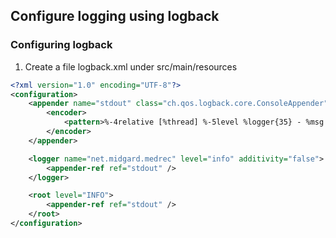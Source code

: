 ## Configure logging using logback

### Configuring logback
1. Create a file logback.xml under src/main/resources
```XML
<?xml version="1.0" encoding="UTF-8"?>
<configuration>
    <appender name="stdout" class="ch.qos.logback.core.ConsoleAppender">
        <encoder>
            <pattern>%-4relative [%thread] %-5level %logger{35} - %msg %n</pattern>
        </encoder>
    </appender>

    <logger name="net.midgard.medrec" level="info" additivity="false">
        <appender-ref ref="stdout" />
    </logger>

    <root level="INFO">
        <appender-ref ref="stdout" />
    </root>
</configuration>